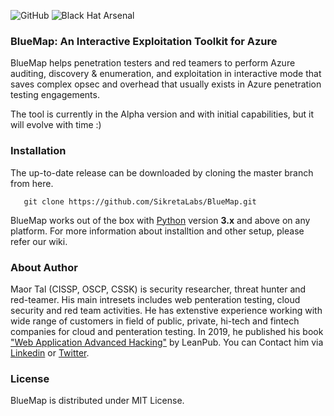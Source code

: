 ![GitHub](https://img.shields.io/github/license/SikretaLabs/BlueMap) ![Black Hat Arsenal](https://raw.githubusercontent.com/toolswatch/badges/master/arsenal/europe/2022.svg?sanitize=true)

### BlueMap: An Interactive Exploitation Toolkit for Azure

BlueMap helps penetration testers and red teamers to perform Azure auditing, discovery & enumeration, and exploitation in interactive mode that saves complex opsec and overhead that usually exists in Azure penetration testing engagements.

The tool is currently in the Alpha version and with initial capabilities, but it will evolve with time :)

### Installation

The up-to-date release can be downloaded by cloning the master branch from here.
  
```
   git clone https://github.com/SikretaLabs/BlueMap.git
```

BlueMap works out of the box with [Python](https://www.python.org/download/) version **3.x** and above on any platform.
For more information about installtion and other setup, please refer our wiki.

### About Author

Maor Tal (CISSP, OSCP, CSSK) is security researcher, threat hunter and red-teamer. His main intresets includes web penteration testing, cloud security and red team activities. He has extenstive experience working with wide range of customers in field of public, private, hi-tech and fintech companies for cloud and penteration testing. In 2019, he published his book ["Web Application Advanced Hacking"](https://webadvancedhacking.com/) by LeanPub. You can Contact him via [Linkedin](https://www.linkedin.com/in/maor-tal-06a7ba2a/) or [Twitter](https://twitter.com/th3location).

### License

BlueMap is distributed under MIT License.
